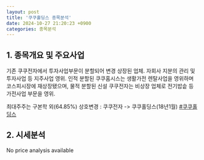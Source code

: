 ```yaml
---
layout: post
title: '쿠쿠홀딩스 종목분석'
date: 2024-10-27 21:20:23 +0900
categories: 종목분석
---
```


## 1. 종목개요 및 주요사업

기존 쿠쿠전자에서 투자사업부문이 분할되어 변경 상장된 업체. 자회사 지분의 관리 및 투자사업 등 지주사업 영위. 인적 분할된 쿠쿠홈시스는 생활가전 렌탈사업을 영위하며 코스피시장에 재상장됐으며, 물적 분할된 신설 쿠쿠전자는 비상장 업체로 전기밥솥 등 가전사업 부문을 영위.

최대주주는 구본학 외(64.85%) 상호변경 : 쿠쿠전자 -> 쿠쿠홀딩스(18년1월)
[#쿠쿠홀딩스](#)

## 2. 시세분석

No price analysis available
